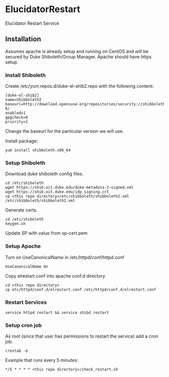 # ElucidatorRestart
Elucidator Restart Service

## Installation
Assumes apache is already setup and running on CentOS and will be secured by Duke Shiboleth/Group Manager.
Apache should have https setup. 

### Install Shiboleth
Create /etc/yum.repos.d/duke-el-shib2.repo with the following content:
```
[duke-el-shib2]
name=Shibboleth2
baseurl=http://download.opensuse.org/repositories/security://shibboleth/CentOS_CentOS-6/
enabled=1
gpgcheck=0
priority=1
```
Change the baseurl for the particular version we will use.

Install package:
```
yum install shibboleth.x86_64
```

### Setup Shiboleth
Download duke shiboleth config files.
```
cd /etc/shiboleth
wget https://shib.oit.duke.edu/duke-metadata-2-signed.xml
wget https://shib.oit.duke.edu/idp_signing.crt
cp <this repo directory>/etc/shibboleth/shibboleth2.xml /etc/shibboleth/shibboleth2.xml
```

Generate certs.
```
cd /etc/shiboleth
keygen.sh
```
Update SP with value from sp-cert.pem


### Setup Apache
Turn on UseCanonicalName in /etc/httpd/conf/httpd.conf
```
UseCanonicalName On
```

Copy elrestart.conf into apache conf.d directory.
```
cd <this repo directory>
cp etc/httpd/conf.d/elrestart.conf /etc/httpd/conf.d/elrestart.conf
```

### Restart Services
```
service httpd restart && service shibd restart
```

### Setup cron job
As root (since that user has permissions to restart the service) add a cron job.
```
crontab -e
```
Example that runs every 5 minutes:
```
*/5 * * * * <this repo directory>/check_restart.sh
```


